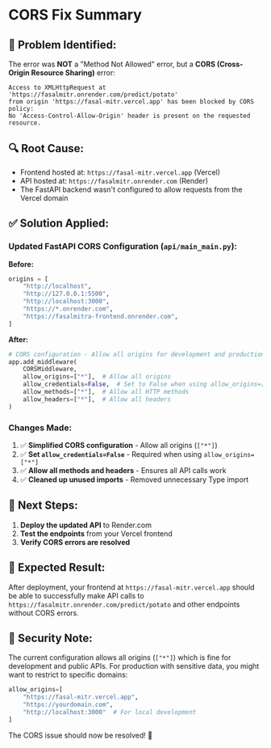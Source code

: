 # CORS Fix Summary

## 🚨 **Problem Identified:**
The error was **NOT** a "Method Not Allowed" error, but a **CORS (Cross-Origin Resource Sharing)** error:

```
Access to XMLHttpRequest at 'https://fasalmitr.onrender.com/predict/potato' 
from origin 'https://fasal-mitr.vercel.app' has been blocked by CORS policy: 
No 'Access-Control-Allow-Origin' header is present on the requested resource.
```

## 🔍 **Root Cause:**
- Frontend hosted at: `https://fasal-mitr.vercel.app` (Vercel)
- API hosted at: `https://fasalmitr.onrender.com` (Render)
- The FastAPI backend wasn't configured to allow requests from the Vercel domain

## ✅ **Solution Applied:**

### **Updated FastAPI CORS Configuration (`api/main_main.py`):**

**Before:**
```python
origins = [
    "http://localhost",
    "http://127.0.0.1:5500", 
    "http://localhost:3000",
    "https://*.onrender.com",
    "https://fasalmitra-frontend.onrender.com",
]
```

**After:**
```python
# CORS configuration - Allow all origins for development and production
app.add_middleware(
    CORSMiddleware,
    allow_origins=["*"],  # Allow all origins
    allow_credentials=False,  # Set to False when using allow_origins=["*"]
    allow_methods=["*"],  # Allow all HTTP methods
    allow_headers=["*"],  # Allow all headers
)
```

### **Changes Made:**
1. ✅ **Simplified CORS configuration** - Allow all origins (`["*"]`)
2. ✅ **Set `allow_credentials=False`** - Required when using `allow_origins=["*"]`
3. ✅ **Allow all methods and headers** - Ensures all API calls work
4. ✅ **Cleaned up unused imports** - Removed unnecessary Type import

## 🚀 **Next Steps:**
1. **Deploy the updated API** to Render.com
2. **Test the endpoints** from your Vercel frontend
3. **Verify CORS errors are resolved**

## 🎯 **Expected Result:**
After deployment, your frontend at `https://fasal-mitr.vercel.app` should be able to successfully make API calls to `https://fasalmitr.onrender.com/predict/potato` and other endpoints without CORS errors.

## 📝 **Security Note:**
The current configuration allows all origins (`["*"]`) which is fine for development and public APIs. For production with sensitive data, you might want to restrict to specific domains:

```python
allow_origins=[
    "https://fasal-mitr.vercel.app",
    "https://yourdomain.com",
    "http://localhost:3000"  # For local development
]
```

The CORS issue should now be resolved! 🎉
